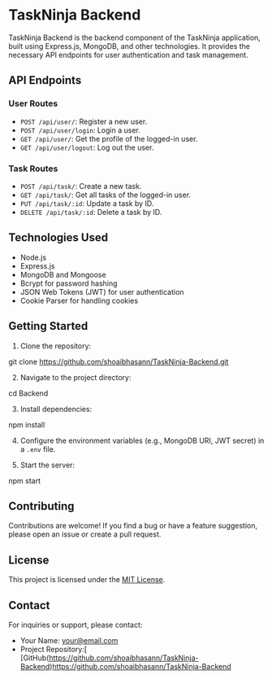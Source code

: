 # TaskNinja Backend

TaskNinja Backend is the backend component of the TaskNinja application, built using Express.js, MongoDB, and other technologies. It provides the necessary API endpoints for user authentication and task management.

## API Endpoints

### User Routes

- `POST /api/user/`: Register a new user.
- `POST /api/user/login`: Login a user.
- `GET /api/user/`: Get the profile of the logged-in user.
- `GET /api/user/logout`: Log out the user.

### Task Routes

- `POST /api/task/`: Create a new task.
- `GET /api/task/`: Get all tasks of the logged-in user.
- `PUT /api/task/:id`: Update a task by ID.
- `DELETE /api/task/:id`: Delete a task by ID.

## Technologies Used

- Node.js
- Express.js
- MongoDB and Mongoose
- Bcrypt for password hashing
- JSON Web Tokens (JWT) for user authentication
- Cookie Parser for handling cookies

## Getting Started

1. Clone the repository:


git clone https://github.com/shoaibhasann/TaskNinja-Backend.git


2. Navigate to the project directory:

cd Backend

3. Install dependencies:

npm install

4. Configure the environment variables (e.g., MongoDB URI, JWT secret) in a `.env` file.

5. Start the server:

npm start


## Contributing

Contributions are welcome! If you find a bug or have a feature suggestion, please open an issue or create a pull request.

## License

This project is licensed under the [MIT License](LICENSE).

## Contact

For inquiries or support, please contact:
- Your Name: your@email.com
- Project Repository:[ [GitHub(https://github.com/shoaibhasann/TaskNinja-Backend)https://github.com/shoaibhasann/TaskNinja-Backend
